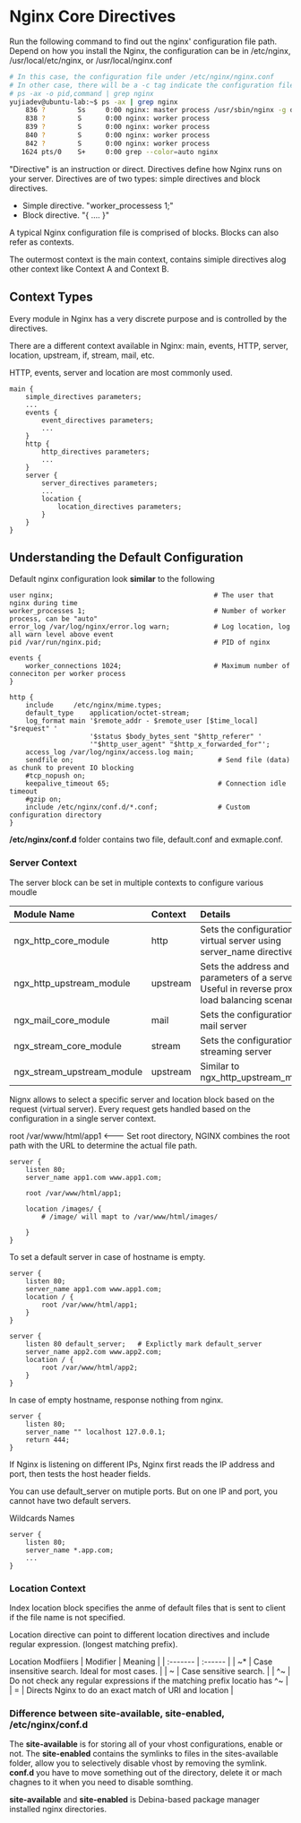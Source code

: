 # Nginx Core Directives

Run the following command to find out the nginx' configuration file path.
Depend on how you install the Nginx, the configuration can be in /etc/nginx, /usr/local/etc/nginx, or /usr/local/nginx.conf
```bash 
# In this case, the configuration file under /etc/nginx/nginx.conf
# In other case, there will be a -c tag indicate the configuration file
# ps -ax -o pid,command | grep nginx
yujiadev@ubuntu-lab:~$ ps -ax | grep nginx
    836 ?        Ss     0:00 nginx: master process /usr/sbin/nginx -g daemon on; master_process on;
    838 ?        S      0:00 nginx: worker process
    839 ?        S      0:00 nginx: worker process
    840 ?        S      0:00 nginx: worker process
    842 ?        S      0:00 nginx: worker process
   1624 pts/0    S+     0:00 grep --color=auto nginx
```

"Directive" is an instruction or direct. Directives define how Nginx runs on your server.
Directives are of two types: simple directives and block directives.
* Simple directive. "worker_processess 1;"
* Block directive. "{ .... }"

A typical Nginx configuration file is comprised of blocks. Blocks can also refer as contexts.

The outermost context is the main context, contains simiple directives alog other context like Context A and Context B.

## Context Types

Every module in Nginx has a very discrete purpose and is controlled by the directives.

There are a different context available in Nginx: main, events, HTTP, server, location, upstream, if, stream, mail, etc.

HTTP, events, server and location are most commonly used.
```nginx
main {
    simple_directives parameters;
    ...
    events {
        event_directives parameters;
        ...
    }
    http {
        http_directives parameters;
        ...
    }
    server {
        server_directives parameters;
        ...
        location {
            location_directives parameters;
        }
    }
}
```
## Understanding the Default Configuration
Default nginx configuration look **similar** to the following
```nginx
user nginx;                                        # The user that nginx during time
worker_processes 1;                                # Number of worker process, can be "auto"
error_log /var/log/nginx/error.log warn;           # Log location, log all warn level above event
pid /var/run/nginx.pid;                            # PID of nginx

events {
    worker_connections 1024;                       # Maximum number of conneciton per worker process
}

http {
    include     /etc/nginx/mime.types;
    default_type    application/octet-stream;
    log_format main '$remote_addr - $remote_user [$time_local] "$request" '
                    '$status $body_bytes_sent "$http_referer" '
                    '"$http_user_agent" "$http_x_forwarded_for"';
    access_log /var/log/nginx/access.log main;
    sendfile on;                                    # Send file (data) as chunk to prevent IO blocking
    #tcp_nopush on;                                  
    keepalive_timeout 65;                           # Connection idle timeout
    #gzip on;
    include /etc/nginx/conf.d/*.conf;               # Custom configuration directory
}
```
**/etc/nginx/conf.d** folder contains two file, default.conf and exmaple.conf. 

### Server Context
The server block can be set in multiple contexts to configure various moudle

| Module Name | Context | Details |
| :---------- | :------ | :------ |
| ngx_http_core_module | http | Sets the configuration for a virtual server using server_name directives |
| ngx_http_upstream_module | upstream | Sets the address and other parameters of a server. Useful in reverse proxy and load balancing scenarios. |
| ngx_mail_core_module | mail | Sets the configuration for a mail server |
| ngx_stream_core_module | stream | Sets the configuration for a streaming server |
| ngx_stream_upstream_module | upstream | Similar to ngx_http_upstream_module |

Nignx allows to select a specific server and location block based on the request (virtual server). 
Every request gets handled based on the configuration in a single server context.


root /var/www/html/app1   <--- Set root directory, NGINX combines the root path with the URL to determine the actual file path.
```nginx
server {
    listen 80;
    server_name app1.com www.app1.com;

    root /var/www/html/app1;

    location /images/ {
        # /image/ will mapt to /var/www/html/images/

    }
}
```

To set a default server in case of hostname is empty.
```nginx
server {
    listen 80;
    server_name app1.com www.app1.com;
    location / {
        root /var/www/html/app1;
    }
}

server {
    listen 80 default_server;   # Explictly mark default_server
    server_name app2.com www.app2.com;
    location / {
        root /var/www/html/app2;
    }
}
```

In case of empty hostname, response nothing from nginx.
```nginx
server {
    listen 80;
    server_name "" localhost 127.0.0.1;
    return 444;
}
```

If Nginx is listening on different IPs, Nginx first reads the IP address and port, then tests the host header fields.

You can use default_server on mutiple ports. But on one IP and port, you cannot have two default servers.

Wildcards Names
```nginx
server {
    listen 80;
    server_name *.app.com;
    ...
}
```

### Location Context

Index location block specifies the anme of default files that is sent to client if the file name is not specified.

Location directive can point to different location directives and include regular expression. (longest matching prefix).

Location Modfiiers
| Modifier | Meaning |
| :------- | :------ |
| ~* | Case insensitive search. Ideal for most cases. |
| ~ | Case sensitive search. |
| ^~ | Do not check any regular expressions if the matching prefix locatio has ^~ |
| = | Directs Nginx to do an exact match of URI and location |

### Difference between site-available, site-enabled, /etc/nginx/conf.d

The **site-available** is for storing all of your vhost configurations, enable or not.
The **site-enabled** contains the symlinks to files in the sites-available folder, allow you to selectively disable vhost by removing the symlink.
**conf.d** you have to move something out of the directory, delete it or mach chagnes to it when you need to disable somthing.

**site-available** and **site-enabled** is Debina-based package manager installed nginx directories.
